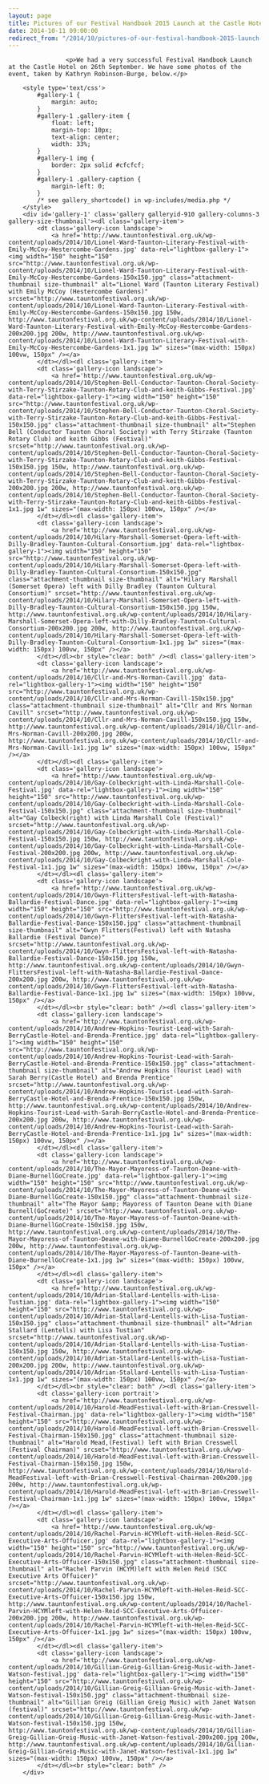 ```yaml
---
layout: page
title: Pictures of our Festival Handbook 2015 Launch at the Castle Hotel
date: 2014-10-11 09:00:00
redirect_from: "/2014/10/pictures-of-our-festival-handbook-2015-launch-at-the-castle-hotel/"
---
```

<section>

                    
                    <p>We had a very successful Festival Handbook Launch at the Castle Hotel on 26th September. We have some photos of the event, taken by Kathryn Robinson-Burge, below.</p>

		<style type='text/css'>
			#gallery-1 {
				margin: auto;
			}
			#gallery-1 .gallery-item {
				float: left;
				margin-top: 10px;
				text-align: center;
				width: 33%;
			}
			#gallery-1 img {
				border: 2px solid #cfcfcf;
			}
			#gallery-1 .gallery-caption {
				margin-left: 0;
			}
			/* see gallery_shortcode() in wp-includes/media.php */
		</style>
		<div id='gallery-1' class='gallery galleryid-910 gallery-columns-3 gallery-size-thumbnail'><dl class='gallery-item'>
			<dt class='gallery-icon landscape'>
				<a href='http://www.tauntonfestival.org.uk/wp-content/uploads/2014/10/Lionel-Ward-Taunton-Literary-Festival-with-Emily-McCoy-Hestercombe-Gardens.jpg' data-rel="lightbox-gallery-1"><img width="150" height="150" src="http://www.tauntonfestival.org.uk/wp-content/uploads/2014/10/Lionel-Ward-Taunton-Literary-Festival-with-Emily-McCoy-Hestercombe-Gardens-150x150.jpg" class="attachment-thumbnail size-thumbnail" alt="Lionel Ward (Taunton Literary Festival) with Emily McCoy (Hestercombe Gardens)" srcset="http://www.tauntonfestival.org.uk/wp-content/uploads/2014/10/Lionel-Ward-Taunton-Literary-Festival-with-Emily-McCoy-Hestercombe-Gardens-150x150.jpg 150w, http://www.tauntonfestival.org.uk/wp-content/uploads/2014/10/Lionel-Ward-Taunton-Literary-Festival-with-Emily-McCoy-Hestercombe-Gardens-200x200.jpg 200w, http://www.tauntonfestival.org.uk/wp-content/uploads/2014/10/Lionel-Ward-Taunton-Literary-Festival-with-Emily-McCoy-Hestercombe-Gardens-1x1.jpg 1w" sizes="(max-width: 150px) 100vw, 150px" /></a>
			</dt></dl><dl class='gallery-item'>
			<dt class='gallery-icon landscape'>
				<a href='http://www.tauntonfestival.org.uk/wp-content/uploads/2014/10/Stephen-Bell-Conductor-Taunton-Choral-Society-with-Terry-Stirzake-Taunton-Rotary-Club-and-keith-Gibbs-Festival.jpg' data-rel="lightbox-gallery-1"><img width="150" height="150" src="http://www.tauntonfestival.org.uk/wp-content/uploads/2014/10/Stephen-Bell-Conductor-Taunton-Choral-Society-with-Terry-Stirzake-Taunton-Rotary-Club-and-keith-Gibbs-Festival-150x150.jpg" class="attachment-thumbnail size-thumbnail" alt="Stephen Bell (Conductor Taunton Choral Society) with Terry Stirzake (Taunton Rotary Club) and keith Gibbs (Festival)" srcset="http://www.tauntonfestival.org.uk/wp-content/uploads/2014/10/Stephen-Bell-Conductor-Taunton-Choral-Society-with-Terry-Stirzake-Taunton-Rotary-Club-and-keith-Gibbs-Festival-150x150.jpg 150w, http://www.tauntonfestival.org.uk/wp-content/uploads/2014/10/Stephen-Bell-Conductor-Taunton-Choral-Society-with-Terry-Stirzake-Taunton-Rotary-Club-and-keith-Gibbs-Festival-200x200.jpg 200w, http://www.tauntonfestival.org.uk/wp-content/uploads/2014/10/Stephen-Bell-Conductor-Taunton-Choral-Society-with-Terry-Stirzake-Taunton-Rotary-Club-and-keith-Gibbs-Festival-1x1.jpg 1w" sizes="(max-width: 150px) 100vw, 150px" /></a>
			</dt></dl><dl class='gallery-item'>
			<dt class='gallery-icon landscape'>
				<a href='http://www.tauntonfestival.org.uk/wp-content/uploads/2014/10/Hilary-Marshall-Somerset-Opera-left-with-Dilly-Bradley-Taunton-Cultural-Consortium.jpg' data-rel="lightbox-gallery-1"><img width="150" height="150" src="http://www.tauntonfestival.org.uk/wp-content/uploads/2014/10/Hilary-Marshall-Somerset-Opera-left-with-Dilly-Bradley-Taunton-Cultural-Consortium-150x150.jpg" class="attachment-thumbnail size-thumbnail" alt="Hilary Marshall (Somerset Opera) left with Dilly Bradley (Taunton Cultural Consortium)" srcset="http://www.tauntonfestival.org.uk/wp-content/uploads/2014/10/Hilary-Marshall-Somerset-Opera-left-with-Dilly-Bradley-Taunton-Cultural-Consortium-150x150.jpg 150w, http://www.tauntonfestival.org.uk/wp-content/uploads/2014/10/Hilary-Marshall-Somerset-Opera-left-with-Dilly-Bradley-Taunton-Cultural-Consortium-200x200.jpg 200w, http://www.tauntonfestival.org.uk/wp-content/uploads/2014/10/Hilary-Marshall-Somerset-Opera-left-with-Dilly-Bradley-Taunton-Cultural-Consortium-1x1.jpg 1w" sizes="(max-width: 150px) 100vw, 150px" /></a>
			</dt></dl><br style="clear: both" /><dl class='gallery-item'>
			<dt class='gallery-icon landscape'>
				<a href='http://www.tauntonfestival.org.uk/wp-content/uploads/2014/10/Cllr-and-Mrs-Norman-Cavill.jpg' data-rel="lightbox-gallery-1"><img width="150" height="150" src="http://www.tauntonfestival.org.uk/wp-content/uploads/2014/10/Cllr-and-Mrs-Norman-Cavill-150x150.jpg" class="attachment-thumbnail size-thumbnail" alt="Cllr and Mrs Norman Cavill" srcset="http://www.tauntonfestival.org.uk/wp-content/uploads/2014/10/Cllr-and-Mrs-Norman-Cavill-150x150.jpg 150w, http://www.tauntonfestival.org.uk/wp-content/uploads/2014/10/Cllr-and-Mrs-Norman-Cavill-200x200.jpg 200w, http://www.tauntonfestival.org.uk/wp-content/uploads/2014/10/Cllr-and-Mrs-Norman-Cavill-1x1.jpg 1w" sizes="(max-width: 150px) 100vw, 150px" /></a>
			</dt></dl><dl class='gallery-item'>
			<dt class='gallery-icon landscape'>
				<a href='http://www.tauntonfestival.org.uk/wp-content/uploads/2014/10/Gay-Colbeckright-with-Linda-Marshall-Cole-Festival.jpg' data-rel="lightbox-gallery-1"><img width="150" height="150" src="http://www.tauntonfestival.org.uk/wp-content/uploads/2014/10/Gay-Colbeckright-with-Linda-Marshall-Cole-Festival-150x150.jpg" class="attachment-thumbnail size-thumbnail" alt="Gay Colbeck(right) with Linda Marshall Cole (Festival)" srcset="http://www.tauntonfestival.org.uk/wp-content/uploads/2014/10/Gay-Colbeckright-with-Linda-Marshall-Cole-Festival-150x150.jpg 150w, http://www.tauntonfestival.org.uk/wp-content/uploads/2014/10/Gay-Colbeckright-with-Linda-Marshall-Cole-Festival-200x200.jpg 200w, http://www.tauntonfestival.org.uk/wp-content/uploads/2014/10/Gay-Colbeckright-with-Linda-Marshall-Cole-Festival-1x1.jpg 1w" sizes="(max-width: 150px) 100vw, 150px" /></a>
			</dt></dl><dl class='gallery-item'>
			<dt class='gallery-icon landscape'>
				<a href='http://www.tauntonfestival.org.uk/wp-content/uploads/2014/10/Gwyn-FlittersFestival-left-with-Natasha-Ballardie-Festival-Dance.jpg' data-rel="lightbox-gallery-1"><img width="150" height="150" src="http://www.tauntonfestival.org.uk/wp-content/uploads/2014/10/Gwyn-FlittersFestival-left-with-Natasha-Ballardie-Festival-Dance-150x150.jpg" class="attachment-thumbnail size-thumbnail" alt="Gwyn Flitters(Festival) left with Natasha Ballardie (Festival Dance)" srcset="http://www.tauntonfestival.org.uk/wp-content/uploads/2014/10/Gwyn-FlittersFestival-left-with-Natasha-Ballardie-Festival-Dance-150x150.jpg 150w, http://www.tauntonfestival.org.uk/wp-content/uploads/2014/10/Gwyn-FlittersFestival-left-with-Natasha-Ballardie-Festival-Dance-200x200.jpg 200w, http://www.tauntonfestival.org.uk/wp-content/uploads/2014/10/Gwyn-FlittersFestival-left-with-Natasha-Ballardie-Festival-Dance-1x1.jpg 1w" sizes="(max-width: 150px) 100vw, 150px" /></a>
			</dt></dl><br style="clear: both" /><dl class='gallery-item'>
			<dt class='gallery-icon landscape'>
				<a href='http://www.tauntonfestival.org.uk/wp-content/uploads/2014/10/Andrew-Hopkins-Tourist-Lead-with-Sarah-BerryCastle-Hotel-and-Brenda-Prentice.jpg' data-rel="lightbox-gallery-1"><img width="150" height="150" src="http://www.tauntonfestival.org.uk/wp-content/uploads/2014/10/Andrew-Hopkins-Tourist-Lead-with-Sarah-BerryCastle-Hotel-and-Brenda-Prentice-150x150.jpg" class="attachment-thumbnail size-thumbnail" alt="Andrew Hopkins (Tourist Lead) with Sarah Berry(Castle Hotel) and Brenda Prentice" srcset="http://www.tauntonfestival.org.uk/wp-content/uploads/2014/10/Andrew-Hopkins-Tourist-Lead-with-Sarah-BerryCastle-Hotel-and-Brenda-Prentice-150x150.jpg 150w, http://www.tauntonfestival.org.uk/wp-content/uploads/2014/10/Andrew-Hopkins-Tourist-Lead-with-Sarah-BerryCastle-Hotel-and-Brenda-Prentice-200x200.jpg 200w, http://www.tauntonfestival.org.uk/wp-content/uploads/2014/10/Andrew-Hopkins-Tourist-Lead-with-Sarah-BerryCastle-Hotel-and-Brenda-Prentice-1x1.jpg 1w" sizes="(max-width: 150px) 100vw, 150px" /></a>
			</dt></dl><dl class='gallery-item'>
			<dt class='gallery-icon landscape'>
				<a href='http://www.tauntonfestival.org.uk/wp-content/uploads/2014/10/The-Mayor-Mayoress-of-Taunton-Deane-with-Diane-BurnellGoCreate.jpg' data-rel="lightbox-gallery-1"><img width="150" height="150" src="http://www.tauntonfestival.org.uk/wp-content/uploads/2014/10/The-Mayor-Mayoress-of-Taunton-Deane-with-Diane-BurnellGoCreate-150x150.jpg" class="attachment-thumbnail size-thumbnail" alt="The Mayor &amp; Mayoress of Taunton Deane with Diane Burnell(GoCreate)" srcset="http://www.tauntonfestival.org.uk/wp-content/uploads/2014/10/The-Mayor-Mayoress-of-Taunton-Deane-with-Diane-BurnellGoCreate-150x150.jpg 150w, http://www.tauntonfestival.org.uk/wp-content/uploads/2014/10/The-Mayor-Mayoress-of-Taunton-Deane-with-Diane-BurnellGoCreate-200x200.jpg 200w, http://www.tauntonfestival.org.uk/wp-content/uploads/2014/10/The-Mayor-Mayoress-of-Taunton-Deane-with-Diane-BurnellGoCreate-1x1.jpg 1w" sizes="(max-width: 150px) 100vw, 150px" /></a>
			</dt></dl><dl class='gallery-item'>
			<dt class='gallery-icon landscape'>
				<a href='http://www.tauntonfestival.org.uk/wp-content/uploads/2014/10/Adrian-Stallard-Lentells-with-Lisa-Tustian.jpg' data-rel="lightbox-gallery-1"><img width="150" height="150" src="http://www.tauntonfestival.org.uk/wp-content/uploads/2014/10/Adrian-Stallard-Lentells-with-Lisa-Tustian-150x150.jpg" class="attachment-thumbnail size-thumbnail" alt="Adrian Stallard (Lentells) with Lisa Tustian" srcset="http://www.tauntonfestival.org.uk/wp-content/uploads/2014/10/Adrian-Stallard-Lentells-with-Lisa-Tustian-150x150.jpg 150w, http://www.tauntonfestival.org.uk/wp-content/uploads/2014/10/Adrian-Stallard-Lentells-with-Lisa-Tustian-200x200.jpg 200w, http://www.tauntonfestival.org.uk/wp-content/uploads/2014/10/Adrian-Stallard-Lentells-with-Lisa-Tustian-1x1.jpg 1w" sizes="(max-width: 150px) 100vw, 150px" /></a>
			</dt></dl><br style="clear: both" /><dl class='gallery-item'>
			<dt class='gallery-icon portrait'>
				<a href='http://www.tauntonfestival.org.uk/wp-content/uploads/2014/10/Harold-MeadFestival-left-with-Brian-Cresswell-Festival-Chairman.jpg' data-rel="lightbox-gallery-1"><img width="150" height="150" src="http://www.tauntonfestival.org.uk/wp-content/uploads/2014/10/Harold-MeadFestival-left-with-Brian-Cresswell-Festival-Chairman-150x150.jpg" class="attachment-thumbnail size-thumbnail" alt="Harold Mead,(Festival) left with Brian Cresswell (Festival Chairman)" srcset="http://www.tauntonfestival.org.uk/wp-content/uploads/2014/10/Harold-MeadFestival-left-with-Brian-Cresswell-Festival-Chairman-150x150.jpg 150w, http://www.tauntonfestival.org.uk/wp-content/uploads/2014/10/Harold-MeadFestival-left-with-Brian-Cresswell-Festival-Chairman-200x200.jpg 200w, http://www.tauntonfestival.org.uk/wp-content/uploads/2014/10/Harold-MeadFestival-left-with-Brian-Cresswell-Festival-Chairman-1x1.jpg 1w" sizes="(max-width: 150px) 100vw, 150px" /></a>
			</dt></dl><dl class='gallery-item'>
			<dt class='gallery-icon landscape'>
				<a href='http://www.tauntonfestival.org.uk/wp-content/uploads/2014/10/Rachel-Parvin-HCYMleft-with-Helen-Reid-SCC-Executive-Arts-Offuicer.jpg' data-rel="lightbox-gallery-1"><img width="150" height="150" src="http://www.tauntonfestival.org.uk/wp-content/uploads/2014/10/Rachel-Parvin-HCYMleft-with-Helen-Reid-SCC-Executive-Arts-Offuicer-150x150.jpg" class="attachment-thumbnail size-thumbnail" alt="Rachel Parvin (HCYM)left with Helen Reid (SCC Executive Arts Offuicer)" srcset="http://www.tauntonfestival.org.uk/wp-content/uploads/2014/10/Rachel-Parvin-HCYMleft-with-Helen-Reid-SCC-Executive-Arts-Offuicer-150x150.jpg 150w, http://www.tauntonfestival.org.uk/wp-content/uploads/2014/10/Rachel-Parvin-HCYMleft-with-Helen-Reid-SCC-Executive-Arts-Offuicer-200x200.jpg 200w, http://www.tauntonfestival.org.uk/wp-content/uploads/2014/10/Rachel-Parvin-HCYMleft-with-Helen-Reid-SCC-Executive-Arts-Offuicer-1x1.jpg 1w" sizes="(max-width: 150px) 100vw, 150px" /></a>
			</dt></dl><dl class='gallery-item'>
			<dt class='gallery-icon landscape'>
				<a href='http://www.tauntonfestival.org.uk/wp-content/uploads/2014/10/Gillian-Greig-Gillian-Greig-Music-with-Janet-Watson-festival.jpg' data-rel="lightbox-gallery-1"><img width="150" height="150" src="http://www.tauntonfestival.org.uk/wp-content/uploads/2014/10/Gillian-Greig-Gillian-Greig-Music-with-Janet-Watson-festival-150x150.jpg" class="attachment-thumbnail size-thumbnail" alt="Gillian Greig (Gillian Greig Music) with Janet Watson (festival)" srcset="http://www.tauntonfestival.org.uk/wp-content/uploads/2014/10/Gillian-Greig-Gillian-Greig-Music-with-Janet-Watson-festival-150x150.jpg 150w, http://www.tauntonfestival.org.uk/wp-content/uploads/2014/10/Gillian-Greig-Gillian-Greig-Music-with-Janet-Watson-festival-200x200.jpg 200w, http://www.tauntonfestival.org.uk/wp-content/uploads/2014/10/Gillian-Greig-Gillian-Greig-Music-with-Janet-Watson-festival-1x1.jpg 1w" sizes="(max-width: 150px) 100vw, 150px" /></a>
			</dt></dl><br style="clear: both" />
		</div>


                
</section>
